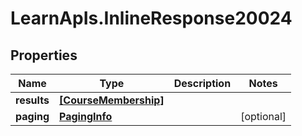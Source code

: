 # LearnApIs.InlineResponse20024

## Properties
Name | Type | Description | Notes
------------ | ------------- | ------------- | -------------
**results** | [**[CourseMembership]**](CourseMembership.md) |  | 
**paging** | [**PagingInfo**](PagingInfo.md) |  | [optional] 
